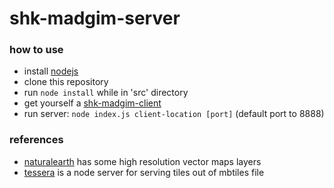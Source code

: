 # shk-madgim-server

### how to use

- install [nodejs]
- clone this repository
- run `node install` while in 'src' directory
- get yourself a [shk-madgim-client]
- run server: `node index.js client-location [port]` (default port to 8888)

### references

- [naturalearth] has some high resolution vector maps layers
- [tessera] is a node server for serving tiles out of mbtiles file

[//]:#

[shk-madgim-client]: <http://https://github.com/SBD580/shk-madgim-client>
[nodejs]: <https://nodejs.org/en/download/>
[naturalearth]: <http://www.naturalearthdata.com/downloads/10m-cultural-vectors/>
[tessera]: <https://github.com/mojodna/tessera>
